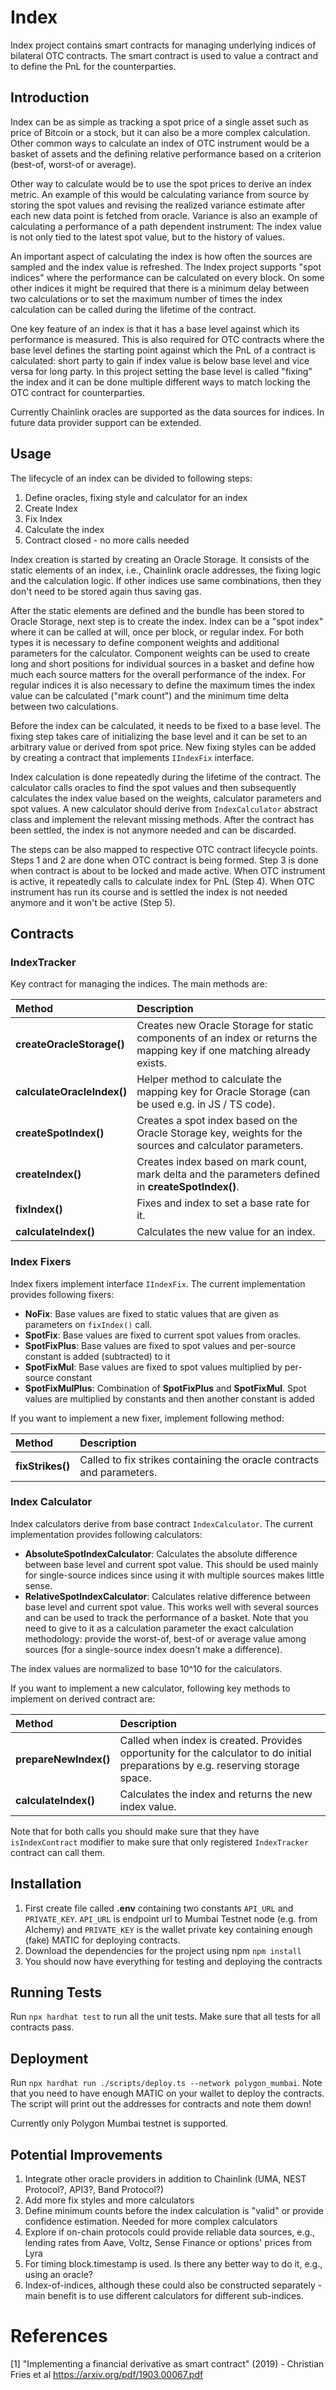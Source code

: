 # Index

Index project contains smart contracts for managing underlying indices of bilateral OTC contracts. The smart contract is used to value a contract and to define the PnL for the counterparties.

## Introduction

Index can be as simple as tracking a spot price of a single asset such as price of Bitcoin or a stock, but it can also be a more complex calculation. Other common ways to calculate an index of OTC instrument would be a basket of assets and the defining relative performance based on a criterion (best-of, worst-of or average).

Other way to calculate would be to use the spot prices to derive an index metric. An example of this would be calculating variance from source by storing the spot values and revising the realized variance estimate after each new data point is fetched from oracle. Variance is also an example of calculating a performance of a path dependent instrument: The index value is not only tied to the latest spot value, but to the history of values.

An important aspect of calculating the index is how often the sources are sampled and the index value is refreshed. The Index project supports "spot indices" where the performance can be calculated on every block. On some other indices it might be required that there is a minimum delay between two calculations or to set the maximum number of times the index calculation can be called during the lifetime of the contract.

One key feature of an index is that it has a base level against which its performance is measured. This is also required for OTC contracts where the base level defines the starting point against which the PnL of a contract is calculated: short party to gain if index value is below base level and vice versa for long party. In this project setting the base level is called "fixing" the index and it can be done multiple different ways to match locking the OTC contract for counterparties.

Currently Chainlink oracles are supported as the data sources for indices. In future data provider support can be extended.

## Usage

The lifecycle of an index can be divided to following steps:

1. Define oracles, fixing style and calculator for an index
2. Create Index
3. Fix Index
4. Calculate the index
5. Contract closed - no more calls needed

Index creation is started by creating an Oracle Storage. It consists of the static elements of an index, i.e., Chainlink oracle addresses, the fixing logic and the calculation logic. If other indices use same combinations, then they don't need to be stored again thus saving gas.

After the static elements are defined and the bundle has been stored to Oracle Storage, next step is to create the index. Index can be a "spot index" where it can be called at will, once per block, or regular index. For both types it is necessary to define component weights and additional parameters for the calculator. Component weights can be used to create long and short positions for individual sources in a basket and define how much each source matters for the overall performance of the index. For regular indices it is also necessary to define the maximum times the index value can be calculated ("mark count") and the minimum time delta between two calculations.

Before the index can be calculated, it needs to be fixed to a base level. The fixing step takes care of initializing the base level and it can be set to an arbitrary value or derived from spot price. New fixing styles can be added by creating a contract that implements `IIndexFix` interface.

Index calculation is done repeatedly during the lifetime of the contract. The calculator calls oracles to find the spot values and then subsequently calculates the index value based on the weights, calculator parameters and spot values. A new calculator should derive from `IndexCalculator` abstract class and implement the relevant missing methods. After the contract has been settled, the index is not anymore needed and can be discarded.

The steps can be also mapped to respective OTC contract lifecycle points. Steps 1 and 2 are done when OTC contract is being formed. Step 3 is done when contract is about to be locked and made active. When OTC instrument is active, it repeatedly calls to calculate index for PnL (Step 4). When OTC instrument has run its course and is settled the index is not needed anymore and it won't be active (Step 5).

## Contracts

### IndexTracker

Key contract for managing the indices. The main methods are:

| Method                     | Description                                                                                                             |
| :------------------------- | :---------------------------------------------------------------------------------------------------------------------- |
| **createOracleStorage()**  | Creates new Oracle Storage for static components of an index or returns the mapping key if one matching already exists. |
| **calculateOracleIndex()** | Helper method to calculate the mapping key for Oracle Storage (can be used e.g. in JS / TS code).                       |
| **createSpotIndex()**      | Creates a spot index based on the Oracle Storage key, weights for the sources and calculator parameters.                |
| **createIndex()**          | Creates index based on mark count, mark delta and the parameters defined in **createSpotIndex()**.                      |
| **fixIndex()**             | Fixes and index to set a base rate for it.                                                                              |
| **calculateIndex()**       | Calculates the new value for an index.                                                                                  |

### Index Fixers

Index fixers implement interface `IIndexFix`. The current implementation provides following fixers:

- **NoFix**: Base values are fixed to static values that are given as parameters on `fixIndex()` call.
- **SpotFix**: Base values are fixed to current spot values from oracles.
- **SpotFixPlus**: Base values are fixed to spot values and per-source constant is added (subtracted) to it
- **SpotFixMul**: Base values are fixed to spot values multiplied by per-source constant
- **SpotFixMulPlus**: Combination of **SpotFixPlus** and **SpotFixMul**. Spot values are multiplied by constants and then another constant is added

If you want to implement a new fixer, implement following method:

| Method           | Description                                                           |
| :--------------- | :-------------------------------------------------------------------- |
| **fixStrikes()** | Called to fix strikes containing the oracle contracts and parameters. |

### Index Calculator

Index calculators derive from base contract `IndexCalculator`. The current implementation provides following calculators:

- **AbsoluteSpotIndexCalculator**: Calculates the absolute difference between base level and current spot value. This should be used mainly for single-source indices since using it with multiple sources makes little sense.
- **RelativeSpotIndexCalculator**: Calculates relative difference between base level and current spot value. This works well with several sources and can be used to track the performance of a basket. Note that you need to give to it as a calculation parameter the exact calculation methodology: provide the worst-of, best-of or average value among sources (for a single-source index doesn't make a difference).

The index values are normalized to base 10^10 for the calculators.

If you want to implement a new calculator, following key methods to implement on derived contract are:

| Method                | Description                                                                                                                       |
| :-------------------- | :-------------------------------------------------------------------------------------------------------------------------------- |
| **prepareNewIndex()** | Called when index is created. Provides opportunity for the calculator to do initial preparations by e.g. reserving storage space. |
| **calculateIndex()**  | Calculates the index and returns the new index value.                                                                             |

Note that for both calls you should make sure that they have `isIndexContract` modifier to make sure that only registered `IndexTracker` contract can call them.

## Installation

1. First create file called **.env** containing two constants `API_URL` and `PRIVATE_KEY`. `API_URL` is endpoint url to Mumbai Testnet node (e.g. from Alchemy) and `PRIVATE_KEY` is the wallet private key containing enough (fake) MATIC for deploying contracts.
2. Download the dependencies for the project using npm `npm install`
3. You should now have everything for testing and deploying the contracts

## Running Tests

Run `npx hardhat test` to run all the unit tests. Make sure that all tests for all contracts pass.

## Deployment

Run `npx hardhat run ./scripts/deploy.ts --network polygon_mumbai`. Note that you need to have enough MATIC on your wallet to deploy the contracts. The script will print out the addresses for contracts and note them down!

Currently only Polygon Mumbai testnet is supported.

## Potential Improvements

1. Integrate other oracle providers in addition to Chainlink (UMA, NEST Protocol?, API3?, Band Protocol?)
2. Add more fix styles and more calculators
3. Define minimum counts before the index calculation is "valid" or provide confidence estimation. Needed for more complex calculators
4. Explore if on-chain protocols could provide reliable data sources, e.g., lending rates from Aave, Voltz, Sense Finance or options' prices from Lyra
5. For timing block.timestamp is used. Is there any better way to do it, e.g., using an oracle?
6. Index-of-indices, although these could also be constructed separately - main benefit is to use different calculators for different sub-indices.

# References

[1] "Implementing a financial derivative as smart contract" (2019) - Christian Fries et al
https://arxiv.org/pdf/1903.00067.pdf
